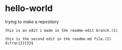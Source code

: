 # hello-world
trying to make a repository 
`````
this is an edit i made in the readme-edit branch.(1)
`````
```
this is the second edit in the readme.md file.(2) 
$\frac{2}{3}$
